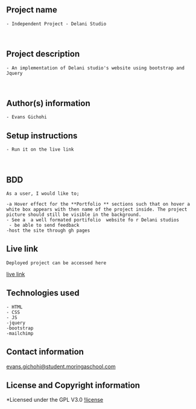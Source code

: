 ## Project name
    - Independent Project - Delani Studio
​
## Project description
    - An implementation of Delani studio's website using bootstrap and Jquery
  
​
## Author(s) information
    - Evans Gichohi
  
## Setup instructions
    - Run it on the live link
​
## BDD
    As a user, I would like to;

    -a Hover effect for the **Portfolio ** sections such that on hover a white box appears with then name of the project inside. The project picture should still be visible in the background. 
    - See a  a well formated portifolio  website fo r Delani studios
     - be able to send feedback
    -host the site through gh pages
  
## Live link
    Deployed project can be accessed here 
  [live link](https://gichohievans.github.io/Delanistudio/)
​
## Technologies used
    - HTML
    - CSS
    - JS
    -jquery
    -bootstrap
    -mailchimp
  
## Contact information
evans.gichohi@student.moringaschool.com
  
## License and Copyright information
*Licensed under the GPL V3.0
    [!license](https://github.com/gichohievans/Delanistudio/blob/main/LICENSE)